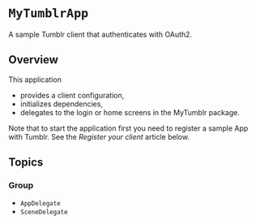 # ``MyTumblrApp``

A sample Tumblr client that authenticates with OAuth2.

## Overview

This application
- provides a client configuration,
- initializes dependencies,
- delegates to the login or home screens in the MyTumblr package.

Note that to start the application first you need to register a sample App with Tumblr. See the 
_Register your client_ article below.

## Topics

### Group

- ``AppDelegate``
- ``SceneDelegate``
